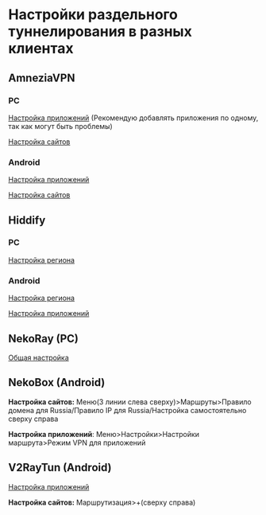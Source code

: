 # Настройки раздельного туннелирования в разных клиентах
## AmneziaVPN
### PC
[Настройка приложений](https://pikabu.ru/story/amneziavrn_ispolzuem_razdelnoe_tunnelirovanie_dlya_programm_i_prilozheniy_12244055) (Рекомендую добавлять приложения по одному, так как могут быть проблемы)

[Настройка сайтов](https://docs.amnezia.org/ru/documentation/instructions/vpn-split-tunneling/)
### Android
[Настройка приложений](https://pikabu.ru/story/vyiborochnoe_tunnelirovanie_prilozheniy_cherez_vpn_dlya_prilozheniya_amneziavpn_na_android_12330209)

[Настройка сайтов](https://docs.amnezia.org/ru/documentation/instructions/vpn-split-tunneling/)
## Hiddify
### PC
[Настройка региона](https://fizzvpn.io/install-guide/#hiddify-next)
### Android
[Настройка региона](https://fizzvpn.io/install-guide/#hiddify-next)

[Настройка приложений](https://teletype.in/@aurorax_vpn/hiddify_vless_android)
## NekoRay (PC)
[Общая настройка](https://blancvpn.io/ru/help/NekoRay-windows-split-tunneling)

## NekoBox (Android)
**Настройка сайтов:**
Меню(3 линии слева сверху)>Маршруты>Правило домена для Russia/Правило IP для Russia/Настройка самостоятельно сверху справа

**Настройка приложений**:
Меню>Настройки>Настройки маршрута>Режим VPN для приложений
## V2RayTun (Android)
[Настройка приложений](https://telegra.ph/Nastrojka-razdelnogo-proksirovaniya-v-v2RayTun-na-android-11-24)

**Настройка сайтов:**
Маршрутизация>+(сверху справа)
